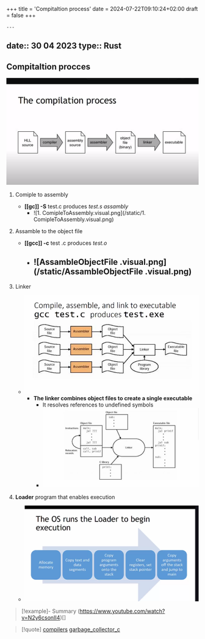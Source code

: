 +++
title = 'Compitaltion process'
date = 2024-07-22T09:10:24+02:00
draft = false
+++

    ---
date:: 30 04 2023
type:: Rust
---
## Compitaltion procces

![CompliationProcess_visual.png](/static/CompliationProcess_visual.png)
1. Comiple  to assembly 
	- **[[gc]]  -S** test.c produces *test.s assambly* 
		- ![1. ComipleToAssembly.visual.png](/static/1. ComipleToAssembly.visual.png) 
2. Assamble to the object file 
	- **[[gcc]] -c**  test .c produces *test.o*
		- ![AssambleObjectFile .visual.png](/static/AssambleObjectFile .visual.png)
			- 

3. Linker 
	- ![Linker_visual.png](/static/Linker_visual.png)
	  - **The linker combines object files to create a single executable** 
		  - It resolves references to undefined symbols 
		  - ![HowLinkerWorks_visual.png](/static/HowLinkerWorks_visual.png)
4. **Loader** program that enables execution 
	- ![Loader_visual.png](/static/Loader_visual.png)

>[!example]- Summary
> (https://www.youtube.com/watch?v=N2y6csonII4)[]

>[!quote] [compilers](/obisdian_ntoes/compilers.md) [garbage_collector_c](/obisdian_ntoes/notes_obsidian/Linux/Kernel/garbage_collector_c.md)